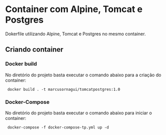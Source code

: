 # Container com Alpine, Tomcat e Postgres
Dokerfile utilizando Alpine, Tomcat e Postgres no mesmo container.

## Criando container

### Docker build
No diretório do projeto basta executar o comando abaixo para a criação do container:

```
 docker build . -t marcusornagui/tomcatpostgres:1.0
```

### Docker-Compose
No diretório do projeto basta executar o comando abaixo para iniciar o container:

```
 docker-compose -f docker-compose-tp.yml up -d
```
